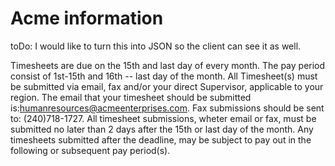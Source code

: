 # Acme information

toDo: I would like to turn this into JSON so the client can see it as well.

Timesheets are due on the 15th and last day of every month. The pay period consist of 1st-15th and 16th -- last day of the month. All Timesheet(s) must be submitted via email, fax and/or your direct Supervisor, applicable to your region. The email that your timesheet should be submitted is:humanresources@acmeenterprises.com. Fax submissions should be sent to: (240)718-1727. All timesheet submissions, wheter email or fax, must be submitted no later than 2 days after the 15th or last day of the month.
Any timesheets submitted after the deadline, may be subject to pay out in the following or subsequent pay period(s).
